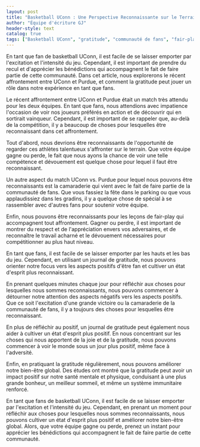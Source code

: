 ```yaml
---
layout: post
title: "Basketball UConn : Une Perspective Reconnaissante sur le Terrain"
author: "Équipe d'écriture GJ"
header-style: text
catalog: true
tags: ["Basketball UConn", "gratitude", "communauté de fans", "fair-play sportif", "journal de gratitude", "état d'esprit positif", "bien-être"]
---
```


En tant que fan de basketball UConn, il est facile de se laisser emporter par l'excitation et l'intensité du jeu. Cependant, il est important de prendre du recul et d'apprécier les bénédictions qui accompagnent le fait de faire partie de cette communauté. Dans cet article, nous explorerons le récent affrontement entre UConn et Purdue, et comment la gratitude peut jouer un rôle dans notre expérience en tant que fans.

Le récent affrontement entre UConn et Purdue était un match très attendu pour les deux équipes. En tant que fans, nous attendions avec impatience l'occasion de voir nos joueurs préférés en action et de découvrir qui en sortirait vainqueur. Cependant, il est important de se rappeler que, au-delà de la compétition, il y a beaucoup de choses pour lesquelles être reconnaissant dans cet affrontement.

Tout d'abord, nous devrions être reconnaissants de l'opportunité de regarder ces athlètes talentueux s'affronter sur le terrain. Que votre équipe gagne ou perde, le fait que nous ayons la chance de voir une telle compétence et dévouement est quelque chose pour lequel il faut être reconnaissant.

Un autre aspect du match UConn vs. Purdue pour lequel nous pouvons être reconnaissants est la camaraderie qui vient avec le fait de faire partie de la communauté de fans. Que vous fassiez la fête dans le parking ou que vous applaudissiez dans les gradins, il y a quelque chose de spécial à se rassembler avec d'autres fans pour soutenir votre équipe.

Enfin, nous pouvons être reconnaissants pour les leçons de fair-play qui accompagnent tout affrontement. Gagner ou perdre, il est important de montrer du respect et de l'appréciation envers vos adversaires, et de reconnaître le travail acharné et le dévouement nécessaires pour compétitionner au plus haut niveau.

En tant que fans, il est facile de se laisser emporter par les hauts et les bas du jeu. Cependant, en utilisant un journal de gratitude, nous pouvons orienter notre focus vers les aspects positifs d'être fan et cultiver un état d'esprit plus reconnaissant.

En prenant quelques minutes chaque jour pour réfléchir aux choses pour lesquelles nous sommes reconnaissants, nous pouvons commencer à détourner notre attention des aspects négatifs vers les aspects positifs. Que ce soit l'excitation d'une grande victoire ou la camaraderie de la communauté de fans, il y a toujours des choses pour lesquelles être reconnaissant.

En plus de réfléchir au positif, un journal de gratitude peut également nous aider à cultiver un état d'esprit plus positif. En nous concentrant sur les choses qui nous apportent de la joie et de la gratitude, nous pouvons commencer à voir le monde sous un jour plus positif, même face à l'adversité.

Enfin, en pratiquant la gratitude régulièrement, nous pouvons améliorer notre bien-être global. Des études ont montré que la gratitude peut avoir un impact positif sur notre santé mentale et physique, conduisant à une plus grande bonheur, un meilleur sommeil, et même un système immunitaire renforcé.

En tant que fans de basketball UConn, il est facile de se laisser emporter par l'excitation et l'intensité du jeu. Cependant, en prenant un moment pour réfléchir aux choses pour lesquelles nous sommes reconnaissants, nous pouvons cultiver un état d'esprit plus positif et améliorer notre bien-être global. Alors, que votre équipe gagne ou perde, prenez un instant pour apprécier les bénédictions qui accompagnent le fait de faire partie de cette communauté.